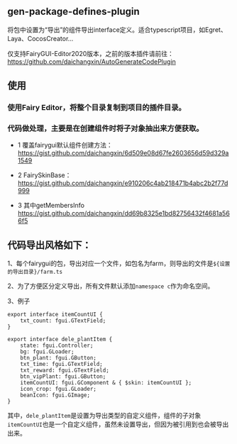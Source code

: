 ## gen-package-defines-plugin
将包中设置为“导出”的组件导出interface定义。适合typescript项目，如Egret、Laya、CocosCreator...

仅支持FairyGUI-Editor2020版本，之前的版本插件请前往：https://github.com/daichangxin/AutoGenerateCodePlugin

## 使用
### 使用Fairy Editor，将整个目录复制到项目的插件目录。

### 代码做处理，主要是在创建组件时将子对象抽出来方便获取。

- 1 覆盖fairygui默认组件创建方法：
https://gist.github.com/daichangxin/6d509e08d67fe2603656d59d329a1549

- 2 FairySkinBase：
https://gist.github.com/daichangxin/e910206c4ab218471b4abc2b2f77d999

- 3 其中getMembersInfo
https://gist.github.com/daichangxin/dd69b8325e1bd82756432f4681a566f5

## 代码导出风格如下：
1、每个fairygui的包，导出对应一个文件，如包名为farm，则导出的文件是`${设置的导出目录}/farm.ts`

2、为了方便区分定义导出，所有文件默认添加`namespace c`作为命名空间。

3、例子
```
export interface itemCountUI {
    txt_count: fgui.GTextField;
}

export interface dele_plantItem {
    state: fgui.Controller;
    bg: fgui.GLoader;
    btn_plant: fgui.GButton;
    txt_time: fgui.GTextField;
    txt_reward: fgui.GTextField;
    btn_vipPlant: fgui.GButton;
    itemCountUI: fgui.GComponent & { $skin: itemCountUI };
    icon_crop: fgui.GLoader;
    beanIcon: fgui.GImage;
}
```
其中，`dele_plantItem`是设置为导出类型的自定义组件，组件的子对象`itemCountUI`也是一个自定义组件，虽然未设置导出，但因为被引用到也会被导出出来。
